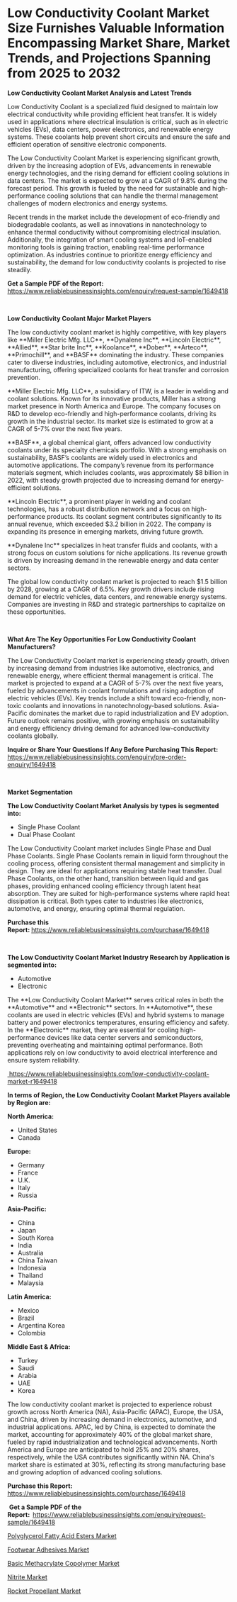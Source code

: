 <p><h1>Low Conductivity Coolant Market Size Furnishes Valuable Information Encompassing Market Share, Market Trends, and Projections Spanning from 2025 to 2032</h1></p><p><strong>Low Conductivity Coolant Market Analysis and Latest Trends</strong></p>
<p><p>Low Conductivity Coolant is a specialized fluid designed to maintain low electrical conductivity while providing efficient heat transfer. It is widely used in applications where electrical insulation is critical, such as in electric vehicles (EVs), data centers, power electronics, and renewable energy systems. These coolants help prevent short circuits and ensure the safe and efficient operation of sensitive electronic components.</p><p>The Low Conductivity Coolant Market is experiencing significant growth, driven by the increasing adoption of EVs, advancements in renewable energy technologies, and the rising demand for efficient cooling solutions in data centers. The market is expected to grow at a CAGR of 9.8% during the forecast period. This growth is fueled by the need for sustainable and high-performance cooling solutions that can handle the thermal management challenges of modern electronics and energy systems.</p><p>Recent trends in the market include the development of eco-friendly and biodegradable coolants, as well as innovations in nanotechnology to enhance thermal conductivity without compromising electrical insulation. Additionally, the integration of smart cooling systems and IoT-enabled monitoring tools is gaining traction, enabling real-time performance optimization. As industries continue to prioritize energy efficiency and sustainability, the demand for low conductivity coolants is projected to rise steadily.</p></p>
<p><strong>Get a Sample PDF of the Report:&nbsp;</strong> <a href="https://www.reliablebusinessinsights.com/enquiry/request-sample/1649418?utm_campaign=39&utm_medium=2&utm_source=Github&utm_content=ia&utm_term=27012025&utm_id=low-conductivity-coolant">https://www.reliablebusinessinsights.com/enquiry/request-sample/1649418</a></p>
<p>&nbsp;</p>
<p><strong>Low Conductivity Coolant Major Market Players</strong></p>
<p><p>The low conductivity coolant market is highly competitive, with key players like **Miller Electric Mfg. LLC**, **Dynalene Inc**, **Lincoln Electric**, **Allied**, **Star brite Inc**, **Koolance**, **Dober**, **Arteco**, **Primochill**, and **BASF** dominating the industry. These companies cater to diverse industries, including automotive, electronics, and industrial manufacturing, offering specialized coolants for heat transfer and corrosion prevention.</p><p>**Miller Electric Mfg. LLC**, a subsidiary of ITW, is a leader in welding and coolant solutions. Known for its innovative products, Miller has a strong market presence in North America and Europe. The company focuses on R&D to develop eco-friendly and high-performance coolants, driving its growth in the industrial sector. Its market size is estimated to grow at a CAGR of 5-7% over the next five years.</p><p>**BASF**, a global chemical giant, offers advanced low conductivity coolants under its specialty chemicals portfolio. With a strong emphasis on sustainability, BASF’s coolants are widely used in electronics and automotive applications. The company’s revenue from its performance materials segment, which includes coolants, was approximately $8 billion in 2022, with steady growth projected due to increasing demand for energy-efficient solutions.</p><p>**Lincoln Electric**, a prominent player in welding and coolant technologies, has a robust distribution network and a focus on high-performance products. Its coolant segment contributes significantly to its annual revenue, which exceeded $3.2 billion in 2022. The company is expanding its presence in emerging markets, driving future growth.</p><p>**Dynalene Inc** specializes in heat transfer fluids and coolants, with a strong focus on custom solutions for niche applications. Its revenue growth is driven by increasing demand in the renewable energy and data center sectors.</p><p>The global low conductivity coolant market is projected to reach $1.5 billion by 2028, growing at a CAGR of 6.5%. Key growth drivers include rising demand for electric vehicles, data centers, and renewable energy systems. Companies are investing in R&D and strategic partnerships to capitalize on these opportunities.</p></p>
<p>&nbsp;</p>
<p><strong>What Are The Key Opportunities For Low Conductivity Coolant Manufacturers?</strong></p>
<p><p>The Low Conductivity Coolant market is experiencing steady growth, driven by increasing demand from industries like automotive, electronics, and renewable energy, where efficient thermal management is critical. The market is projected to expand at a CAGR of 5-7% over the next five years, fueled by advancements in coolant formulations and rising adoption of electric vehicles (EVs). Key trends include a shift toward eco-friendly, non-toxic coolants and innovations in nanotechnology-based solutions. Asia-Pacific dominates the market due to rapid industrialization and EV adoption. Future outlook remains positive, with growing emphasis on sustainability and energy efficiency driving demand for advanced low-conductivity coolants globally.</p></p>
<p><strong>Inquire or Share Your Questions If Any Before Purchasing This Report:</strong> <a href="https://www.reliablebusinessinsights.com/enquiry/pre-order-enquiry/1649418?utm_campaign=39&utm_medium=2&utm_source=Github&utm_content=ia&utm_term=27012025&utm_id=low-conductivity-coolant">https://www.reliablebusinessinsights.com/enquiry/pre-order-enquiry/1649418</a></p>
<p>&nbsp;</p>
<p><strong>Market Segmentation</strong></p>
<p><strong>The Low Conductivity Coolant Market Analysis by types is segmented into:</strong></p>
<p><ul><li>Single Phase Coolant</li><li>Dual Phase Coolant</li></ul></p>
<p><p>The Low Conductivity Coolant market includes Single Phase and Dual Phase Coolants. Single Phase Coolants remain in liquid form throughout the cooling process, offering consistent thermal management and simplicity in design. They are ideal for applications requiring stable heat transfer. Dual Phase Coolants, on the other hand, transition between liquid and gas phases, providing enhanced cooling efficiency through latent heat absorption. They are suited for high-performance systems where rapid heat dissipation is critical. Both types cater to industries like electronics, automotive, and energy, ensuring optimal thermal regulation.</p></p>
<p><strong>Purchase this Report:&nbsp;</strong><a href="https://www.reliablebusinessinsights.com/purchase/1649418?utm_campaign=39&utm_medium=2&utm_source=Github&utm_content=ia&utm_term=27012025&utm_id=low-conductivity-coolant">https://www.reliablebusinessinsights.com/purchase/1649418</a></p>
<p>&nbsp;</p>
<p><strong>The Low Conductivity Coolant Market Industry Research by Application is segmented into:</strong></p>
<p><ul><li>Automotive</li><li>Electronic</li></ul></p>
<p><p>The **Low Conductivity Coolant Market** serves critical roles in both the **Automotive** and **Electronic** sectors. In **Automotive**, these coolants are used in electric vehicles (EVs) and hybrid systems to manage battery and power electronics temperatures, ensuring efficiency and safety. In the **Electronic** market, they are essential for cooling high-performance devices like data center servers and semiconductors, preventing overheating and maintaining optimal performance. Both applications rely on low conductivity to avoid electrical interference and ensure system reliability.</p></p>
<p><a href="https://www.reliablebusinessinsights.com/low-conductivity-coolant-market-r1649418?utm_campaign=39&utm_medium=2&utm_source=Github&utm_content=ia&utm_term=27012025&utm_id=low-conductivity-coolant">&nbsp;https://www.reliablebusinessinsights.com/low-conductivity-coolant-market-r1649418</a></p>
<p><strong>In terms of Region, the Low Conductivity Coolant Market Players available by Region are:</strong></p>
<p>
    <p> <strong> North America: </strong>
        <ul>
            <li>United States</li>
            <li>Canada</li>
        </ul>
        </p> 
    <p> <strong> Europe: </strong>
        <ul>
            <li>Germany</li>
            <li>France</li>
            <li>U.K.</li>
            <li>Italy</li>
            <li>Russia</li>
        </ul>
        </p> 
    <p> <strong> Asia-Pacific: </strong>
        <ul>
            <li>China</li>
            <li>Japan</li>
            <li>South Korea</li>
            <li>India</li>
            <li>Australia</li>
            <li>China Taiwan</li>
            <li>Indonesia</li>
            <li>Thailand</li>
            <li>Malaysia</li>
        </ul>
        </p> 
    <p> <strong> Latin America: </strong>
        <ul>
            <li>Mexico</li>
            <li>Brazil</li>
            <li>Argentina Korea</li>
            <li>Colombia</li>
        </ul>
        </p> 
    <p> <strong> Middle East & Africa: </strong>
        <ul>
            <li>Turkey</li>
            <li>Saudi</li>
            <li>Arabia</li>
            <li>UAE</li>
            <li>Korea</li>
        </ul>
    </p>
    </p>
<p><p>The low conductivity coolant market is projected to experience robust growth across North America (NA), Asia-Pacific (APAC), Europe, the USA, and China, driven by increasing demand in electronics, automotive, and industrial applications. APAC, led by China, is expected to dominate the market, accounting for approximately 40% of the global market share, fueled by rapid industrialization and technological advancements. North America and Europe are anticipated to hold 25% and 20% shares, respectively, while the USA contributes significantly within NA. China's market share is estimated at 30%, reflecting its strong manufacturing base and growing adoption of advanced cooling solutions.</p></p>
<p><strong>Purchase this Report: </strong><a href="https://www.reliablebusinessinsights.com/purchase/1649418?utm_campaign=39&utm_medium=2&utm_source=Github&utm_content=ia&utm_term=27012025&utm_id=low-conductivity-coolant">https://www.reliablebusinessinsights.com/purchase/1649418</a></p>
<p>&nbsp;<strong>Get a Sample PDF of the Report:&nbsp;&nbsp;</strong><a href="https://www.reliablebusinessinsights.com/enquiry/request-sample/1649418?utm_campaign=39&utm_medium=2&utm_source=Github&utm_content=ia&utm_term=27012025&utm_id=low-conductivity-coolant">https://www.reliablebusinessinsights.com/enquiry/request-sample/1649418</a></p>
<p><strong></strong></p>
<p><p><a href="https://github.com/ovtkosle/Market-Research-Report-List-1/blob/main/polyglycerol-fatty-acid-esters-market.md?utm_campaign=39&utm_medium=2&utm_source=Github&utm_content=ia&utm_term=27012025&utm_id=low-conductivity-coolant">Polyglycerol Fatty Acid Esters Market</a></p><p><a href="https://github.com/nabadeneme/Market-Research-Report-List-1/blob/main/footwear-adhesives-market.md?utm_campaign=39&utm_medium=2&utm_source=Github&utm_content=ia&utm_term=27012025&utm_id=low-conductivity-coolant">Footwear Adhesives Market</a></p><p><a href="https://github.com/maclarensidney/Market-Research-Report-List-1/blob/main/basic-methacrylate-copolymer-market.md?utm_campaign=39&utm_medium=2&utm_source=Github&utm_content=ia&utm_term=27012025&utm_id=low-conductivity-coolant">Basic Methacrylate Copolymer Market</a></p><p><a href="https://github.com/DianaWilson796/Market-Research-Report-List-1/blob/main/nitrite-market.md?utm_campaign=39&utm_medium=2&utm_source=Github&utm_content=ia&utm_term=27012025&utm_id=low-conductivity-coolant">Nitrite Market</a></p><p><a href="https://github.com/glazierjean530/Market-Research-Report-List-1/blob/main/rocket-propellant-market.md?utm_campaign=39&utm_medium=2&utm_source=Github&utm_content=ia&utm_term=27012025&utm_id=low-conductivity-coolant">Rocket Propellant Market</a></p></p>